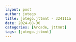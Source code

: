 ```yaml
---
layout: post
author: jotego
title: jotego.jttmnt - 324111a
date: 2024-08-30
categories: [Arcade, jttmnt]
tags: [jotego.jttmnt]
---
```


